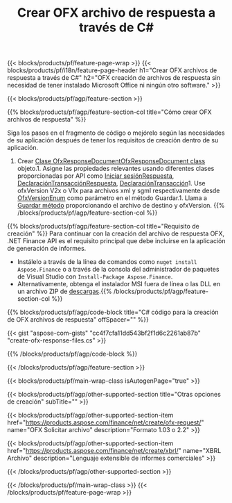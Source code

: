 ﻿---
title: Crear OFX archivo de respuesta a través de C#
description: Código de muestra para la creación del archivo de respuesta OFX. Utilice el código de ejemplo API para la generación de archivos de respuesta por lotes OFX dentro de las aplicaciones basadas en .NET. 
url: /es/net/create/ofx-response/
family: finance
platformtag: net
feature: create
informat: OFX Response
outformat: 
otherformats: OFX Response
---
{{< blocks/products/pf/feature-page-wrap >}}
{{< blocks/products/pf/i18n/feature-page-header h1="Crear OFX archivos de respuesta a través de C#" h2="OFX creación de archivos de respuesta sin necesidad de tener instalado Microsoft Office ni ningún otro software." >}}

{{< blocks/products/pf/agp/feature-section >}}

{{% blocks/products/pf/agp/feature-section-col title="Cómo crear OFX archivos de respuesta" %}}

Siga los pasos en el fragmento de código o mejórelo según las necesidades de su aplicación después de tener los requisitos de creación dentro de su aplicación.

1. Crear [Clase OfxResponseDocumentOfxResponseDocument class](https://apireference.aspose.com/finance/net/aspose.finance.ofx/ofxresponsedocument) objeto.1. Asigne las propiedades relevantes usando diferentes clases proporcionadas por API como [Iniciar sesiónRespuesta](https://apireference.aspose.com/finance/net/aspose.finance.ofx.signon/signonresponse),  [DeclaraciónTransacciónRespuesta](https://apireference.aspose.com/finance/net/aspose.finance.ofx.bank/statementtransactionresponse), [DeclaraciónTransacción](https://apireference.aspose.com/finance/net/aspose.finance.ofx/statementtransaction)1. Use ofxVersion V2x o V1x para archivos xml y sgml respectivamente desde [OfxVersionEnum](https://apireference.aspose.com/finance/net/aspose.finance.ofx/ofxversionenum) como parámetro en el método Guardar.1. Llama a [Guardar método](https://apireference.aspose.com/finance/net/aspose.finance.ofx/ofxresponsedocument/methods/save) proporcionando el archivo de destino y ofxVersion.
{{% /blocks/products/pf/agp/feature-section-col %}}

{{% blocks/products/pf/agp/feature-section-col title="Requisito de creación" %}}
Para continuar con la creación del archivo de respuesta OFX, .NET Finance API es el requisito principal que debe incluirse en la aplicación de generación de informes. 
- Instálelo a través de la línea de comandos como ```nuget install Aspose.Finance``` o a través de la consola del administrador de paquetes de Visual Studio con ```Install-Package Aspose.Finance```.
- Alternativamente, obtenga el instalador MSI fuera de línea o las DLL en un archivo ZIP de [descargas](https://downloads.aspose.com/finance/net).{{% /blocks/products/pf/agp/feature-section-col %}}

{{% blocks/products/pf/agp/code-block title="C# código para la creación de OFX archivos de respuesta" offSpacer="" %}}

{{< gist "aspose-com-gists" "cc4f7cfa11dd543bf2f1d6c2261ab87b" "create-ofx-response-files.cs" >}}

{{% /blocks/products/pf/agp/code-block %}}

{{< /blocks/products/pf/agp/feature-section >}}

{{< blocks/products/pf/main-wrap-class isAutogenPage="true" >}}

{{< blocks/products/pf/agp/other-supported-section title="Otras opciones de creación" subTitle="" >}}

{{< blocks/products/pf/agp/other-supported-section-item href="https://products.aspose.com/finance/net/create/ofx-request/" name="OFX Solicitar archivo" description="Formato 1.03 o 2.2" >}}

{{< blocks/products/pf/agp/other-supported-section-item href="https://products.aspose.com/finance/net/create/xbrl/" name="XBRL Archivo" description="Lenguaje extensible de informes comerciales" >}}

{{< /blocks/products/pf/agp/other-supported-section >}}

{{< /blocks/products/pf/main-wrap-class >}}
{{< /blocks/products/pf/feature-page-wrap >}}